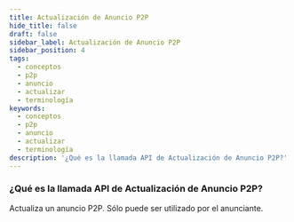 ```yaml
---
title: Actualización de Anuncio P2P
hide_title: false
draft: false
sidebar_label: Actualización de Anuncio P2P
sidebar_position: 4
tags:
  - conceptos
  - p2p
  - anuncio
  - actualizar
  - terminología
keywords:
  - conceptos
  - p2p
  - anuncio
  - actualizar
  - terminología
description: '¿Qué es la llamada API de Actualización de Anuncio P2P?'
---
```


### ¿Qué es la llamada API de Actualización de Anuncio P2P?

Actualiza un anuncio P2P. Sólo puede ser utilizado por el anunciante.

